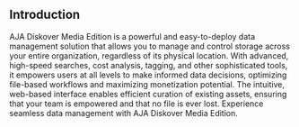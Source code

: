 
## Introduction

AJA Diskover Media Edition is a powerful and easy-to-deploy data management solution that allows you to manage and control storage across your entire organization, regardless of its physical location. With advanced, high-speed searches, cost analysis, tagging, and other sophisticated tools, it empowers users at all levels to make informed data decisions, optimizing file-based workflows and maximizing monetization potential. The intuitive, web-based interface enables efficient curation of existing assets, ensuring that your team is empowered and that no file is ever lost. Experience seamless data management with AJA Diskover Media Edition.
